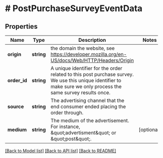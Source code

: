 # # PostPurchaseSurveyEventData

## Properties

Name | Type | Description | Notes
------------ | ------------- | ------------- | -------------
**origin** | **string** | the domain the website, see https://developer.mozilla.org/en-US/docs/Web/HTTP/Headers/Origin |
**order_id** | **string** | A unique identifier for the order related to this post purchase survey. We use this unique identifier to make sure we only process the same survey results once. |
**source** | **string** | The advertising channel that the end consumer ended placing the order through. |
**medium** | **string** | The medium of the advertisement. For instance, \&quot;advertisment\&quot; or \&quot;post\&quot;. | [optional]

[[Back to Model list]](../../README.md#models) [[Back to API list]](../../README.md#endpoints) [[Back to README]](../../README.md)
